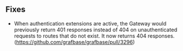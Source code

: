 ## Fixes

- When authentication extensions are active, the Gateway would previously return 401 responses instead of 404 on unauthenticated requests to routes that do not exist. It now returns 404 responses. (https://github.com/grafbase/grafbase/pull/3296)
